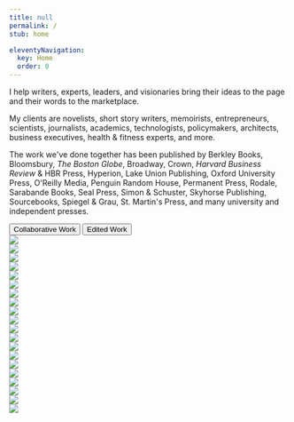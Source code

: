 ```yaml
---
title: null
permalink: /
stub: home

eleventyNavigation:
  key: Home
  order: 0
---
```


<div class="hello">

I help writers, experts, leaders, and visionaries bring their ideas to the page and their words to the marketplace.

My clients are novelists, short story writers, memoirists, entrepreneurs, scientists, journalists, academics, technologists, policymakers, architects, business executives, health & fitness experts, and more.

The work we've done together has been published by Berkley Books, Bloomsbury, _The Boston Globe_, Broadway, Crown, _Harvard Business Review_ & HBR Press, Hyperion, Lake Union Publishing, Oxford University Press, O'Reilly Media, Penguin Random House, Permanent Press, Rodale, Sarabande Books, Seal Press, Simon & Schuster, Skyhorse Publishing, Sourcebooks, Spiegel & Grau, St. Martin's Press, and many university and independent presses.

</div>

<div class="work-tabs">
  <div role="tablist" aria-label="Books I've worked on">
    <button role="tab" aria-selected="true" id="collaborative">
      Collaborative Work
    </button>
    <button role="tab" aria-selected="false" id="edited">
      Edited Work
    </button>
  </div>
  <div role="tabpanel" aria-labelledby="collaborative">
    <div class="books">
      <div class="cover"><img src="/assets/img/books/burnout.jpeg" /></div>
      <div class="cover"><img src="/assets/img/books/anxious.jpeg" /></div>
      <div class="cover"><img src="/assets/img/books/design.jpeg" /></div>
      <div class="cover"><img src="/assets/img/books/leader.png" /></div>
      <div class="cover"><img src="/assets/img/books/waitress.jpeg" /></div>
      <div class="cover"><img src="/assets/img/books/wholebody.jpeg" /></div>
      <div class="cover"><img src="/assets/img/books/eat.jpeg" /></div>
      <div class="cover"><img src="/assets/img/books/heal.jpeg" /></div>
      <div class="cover"><img src="/assets/img/books/adversity.jpeg" /></div>
      <div class="cover"><img src="/assets/img/books/beach.jpeg" /></div>
      <div class="cover"><img src="/assets/img/books/bluebox.jpeg" /></div>
      <div class="cover"><img src="/assets/img/books/cloud.jpeg" /></div>
      <div class="cover"><img src="/assets/img/books/death.jpeg" /></div>
      <div class="cover"><img src="/assets/img/books/dome.jpeg" /></div>
      <div class="cover"><img src="/assets/img/books/fearfaith.jpeg" /></div>
      <div class="cover"><img src="/assets/img/books/fun.jpeg" /></div>
      <div class="cover"><img src="/assets/img/books/grammar.jpeg" /></div>
      <div class="cover"><img src="/assets/img/books/memory.jpeg" /></div>
      <div class="cover"><img src="/assets/img/books/paris.jpeg" /></div>
      <div class="cover"><img src="/assets/img/books/skytrain.jpeg" /></div>
    </div>
  </div>
  <div role="tabpanel" aria-labelledby="edited" hidden>
    <div class="books">
      <div class="cover"><img src="/assets/img/books/sleepwalker.jpeg" /></div>
      <div class="cover"><img src="/assets/img/books/spirit.jpeg" /></div>
      <div class="cover"><img src="/assets/img/books/stop.jpeg" /></div>
      <div class="cover"><img src="/assets/img/books/superhuman.jpeg" /></div>
      <div class="cover"><img src="/assets/img/books/unblocked.jpeg" /></div>
      <div class="cover"><img src="/assets/img/books/adaosdance.jpeg" /></div>
      <div class="cover"><img src="/assets/img/books/coaching.jpeg" /></div>
      <div class="cover"><img src="/assets/img/books/coaching-workbook.jpeg" /></div>
      <div class="cover"><img src="/assets/img/books/consumption.jpeg" /></div>
      <div class="cover"><img src="/assets/img/books/countess.jpeg" /></div>
      <div class="cover"><img src="/assets/img/books/deceived.jpeg" /></div>
      <div class="cover"><img src="/assets/img/books/dontknow.jpeg" /></div>
      <div class="cover"><img src="/assets/img/books/fitting.jpeg" /></div>
      <div class="cover"><img src="/assets/img/books/leader.jpeg" /></div>
      <div class="cover"><img src="/assets/img/books/mars.jpeg" /></div>
      <div class="cover"><img src="/assets/img/books/miscarriage.jpeg" /></div>
      <div class="cover"><img src="/assets/img/books/parthenon.jpeg" /></div>
      <div class="cover"><img src="/assets/img/books/queenbreaker.jpeg" /></div>
      <div class="cover"><img src="/assets/img/books/timberhill.jpeg" /></div>
    </div>
  </div>
</div>
